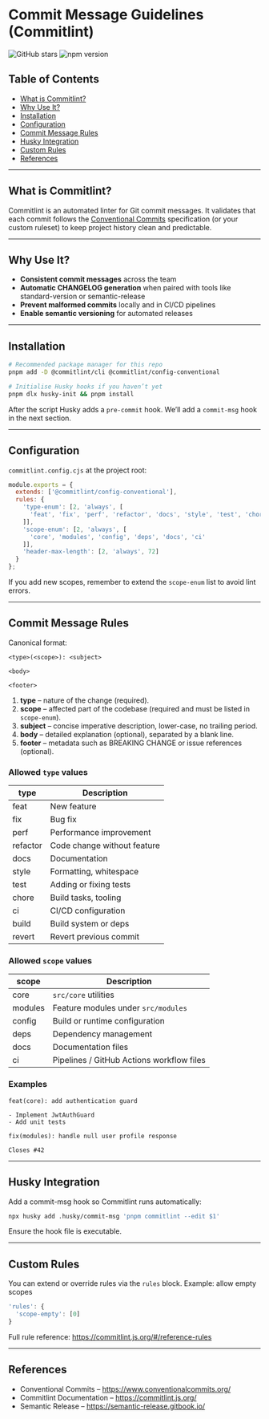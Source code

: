 # Commit Message Guidelines (Commitlint)

![GitHub stars](https://img.shields.io/github/stars/conventional-changelog/commitlint)
![npm version](https://img.shields.io/npm/v/@commitlint/cli)

## Table of Contents
- [What is Commitlint?](#what-is-commitlint)
- [Why Use It?](#why-use-it)
- [Installation](#installation)
- [Configuration](#configuration)
- [Commit Message Rules](#commit-message-rules)
- [Husky Integration](#husky-integration)
- [Custom Rules](#custom-rules)
- [References](#references)

---

## What is Commitlint?
Commitlint is an automated linter for Git commit messages. It validates that each commit follows the [Conventional Commits](https://www.conventionalcommits.org/) specification (or your custom ruleset) to keep project history clean and predictable.

---

## Why Use It?
- **Consistent commit messages** across the team
- **Automatic CHANGELOG generation** when paired with tools like standard-version or semantic-release
- **Prevent malformed commits** locally and in CI/CD pipelines
- **Enable semantic versioning** for automated releases

---

## Installation
```bash
# Recommended package manager for this repo
pnpm add -D @commitlint/cli @commitlint/config-conventional

# Initialise Husky hooks if you haven’t yet
pnpm dlx husky-init && pnpm install
```
After the script Husky adds a `pre-commit` hook. We’ll add a `commit-msg` hook in the next section.

---

## Configuration
`commitlint.config.cjs` at the project root:
```js
module.exports = {
  extends: ['@commitlint/config-conventional'],
  rules: {
    'type-enum': [2, 'always', [
      'feat', 'fix', 'perf', 'refactor', 'docs', 'style', 'test', 'chore', 'ci', 'revert', 'build'
    ]],
    'scope-enum': [2, 'always', [
      'core', 'modules', 'config', 'deps', 'docs', 'ci'
    ]],
    'header-max-length': [2, 'always', 72]
  }
};
```
If you add new scopes, remember to extend the `scope-enum` list to avoid lint errors.

---

## Commit Message Rules
Canonical format:
```text
<type>(<scope>): <subject>

<body>

<footer>
```
1. **type** – nature of the change (required).
2. **scope** – affected part of the codebase (required and must be listed in `scope-enum`).
3. **subject** – concise imperative description, lower-case, no trailing period.
4. **body** – detailed explanation (optional), separated by a blank line.
5. **footer** – metadata such as BREAKING CHANGE or issue references (optional).

### Allowed `type` values
| type     | Description                  |
|----------|-----------------------------|
| feat     | New feature                 |
| fix      | Bug fix                     |
| perf     | Performance improvement     |
| refactor | Code change without feature |
| docs     | Documentation               |
| style    | Formatting, whitespace      |
| test     | Adding or fixing tests      |
| chore    | Build tasks, tooling        |
| ci       | CI/CD configuration         |
| build    | Build system or deps        |
| revert   | Revert previous commit      |

### Allowed `scope` values
| scope   | Description                               |
|---------|-------------------------------------------|
| core    | `src/core` utilities                      |
| modules | Feature modules under `src/modules`       |
| config  | Build or runtime configuration            |
| deps    | Dependency management                     |
| docs    | Documentation files                       |
| ci      | Pipelines / GitHub Actions workflow files |

### Examples
```text
feat(core): add authentication guard

- Implement JwtAuthGuard
- Add unit tests
```
```text
fix(modules): handle null user profile response

Closes #42
```

---

## Husky Integration
Add a commit-msg hook so Commitlint runs automatically:
```bash
npx husky add .husky/commit-msg 'pnpm commitlint --edit $1'
```
Ensure the hook file is executable.

---

## Custom Rules
You can extend or override rules via the `rules` block. Example: allow empty scopes
```js
'rules': {
  'scope-empty': [0]
}
```
Full rule reference: https://commitlint.js.org/#/reference-rules

---

## References
- Conventional Commits – https://www.conventionalcommits.org/
- Commitlint Documentation – https://commitlint.js.org/
- Semantic Release – https://semantic-release.gitbook.io/
